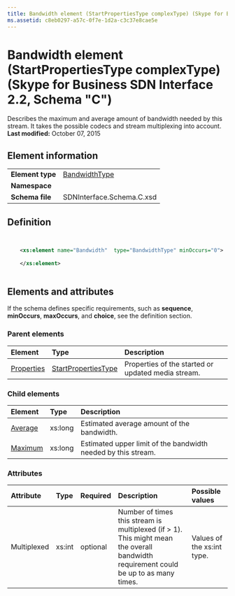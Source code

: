 ```yaml
---
title: Bandwidth element (StartPropertiesType complexType) (Skype for Business SDN Interface 2.2, Schema "C")
ms.assetid: c8eb0297-a57c-0f7e-1d2a-c3c37e8cae5e
---
```



# Bandwidth element (StartPropertiesType complexType) (Skype for Business SDN Interface 2.2, Schema "C")
Describes the maximum and average amount of bandwidth needed by this stream. It takes the possible codecs and stream multiplexing into account. 
 **Last modified:** October 07, 2015
  
    
    


## Element information


|||
|:-----|:-----|
|**Element type**| [BandwidthType](bandwidthtype-complextype.md)|
|**Namespace**||
|**Schema file**|SDNInterface.Schema.C.xsd |
   

## Definition


```XML


    <xs:element name="Bandwidth"  type="BandwidthType" minOccurs="0">
    
    </xs:element>
  
```


## Elements and attributes

If the schema defines specific requirements, such as **sequence**, **minOccurs**, **maxOccurs**, and **choice**, see the definition section. 
  
    
    

### Parent elements



|**Element**|**Type**|**Description**|
|:-----|:-----|:-----|
| [Properties](properties-element-startorupdatetype-complextype.md)| [StartPropertiesType](startpropertiestype-complextype.md)|Properties of the started or updated media stream. |
   

### Child elements



|**Element**|**Type**|**Description**|
|:-----|:-----|:-----|
| [Average](average-element.md)|xs:long |Estimated average amount of the bandwidth. |
| [Maximum](maximum-element.md)|xs:long |Estimated upper limit of the bandwidth needed by this stream. |
   

### Attributes



|**Attribute**|**Type**|**Required**|**Description**|**Possible values**|
|:-----|:-----|:-----|:-----|:-----|
|Multiplexed |xs:int |optional |Number of times this stream is multiplexed (if > 1). This might mean the overall bandwidth requirement could be up to as many times. |Values of the xs:int type. |
   

